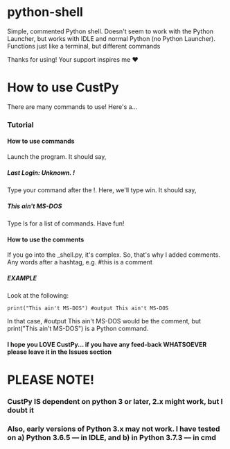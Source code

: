 # python-shell
Simple, commented Python shell. Doesn't seem to work with the Python Launcher, but works with IDLE and normal Python (no Python Launcher). Functions just like a terminal, but different commands

Thanks for using! Your support inspires me  :heart:

# How to use CustPy
There are many commands to use! Here's a... 
### Tutorial
#### How to use commands
Launch the program. It should say, 
##### Last Login: Unknown. !
Type your command after the !. Here, we'll type win. It should say, 
##### This ain't MS-DOS
Type ls for a list of commands. Have fun!  
#### How to use the comments
If you go into the _shell.py, it's complex. So, that's why I added comments. Any words after a hashtag, e.g.
#this is a comment
##### EXAMPLE
Look at the following:  

    print("This ain't MS-DOS") #output This ain't MS-DOS
    
In that case, #output This ain't MS-DOS would be the comment, but print("This ain't MS-DOS") is a Python command. 
#### I hope you LOVE CustPy... if you have any feed-back WHATSOEVER please leave it in the Issues section




# PLEASE NOTE! 
### CustPy IS dependent on python 3 or later, 2.x might work, but I doubt it
### Also, early versions of Python 3.x may not work. I have tested on a) Python 3.6.5 — in IDLE, and b) in Python 3.7.3 — in cmd
